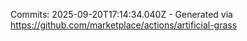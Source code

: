 Commits: 2025-09-20T17:14:34.040Z - Generated via https://github.com/marketplace/actions/artificial-grass
<br>
